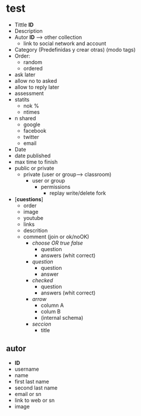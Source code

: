 # test

* Tittle **ID**
* Description
* Autor **ID** --> other collection
  * link to social network and account
* Category (Predefinidas y crear otras) (modo tags)
* Order:
  * random
  * ordered
* ask later
* allow no to asked
* allow to reply later
* assessment
* statits
  * nok %
  * ntimes
* n shared
  * google
  * facebook
  * twitter
  * email
* Date
* date published
* max time to finish
* public or private
  * private (user or group--> classroom)
      * user or group
        * permissions
          * replay write/delete fork
* [**cuestions**]
  * order
  * image
  * youtube
  * links
  * descrition
  * comment (join or ok/noOK)
    * *choose OR true false*
      * question  
      * answers (whit correct)
    * *question*
      * question
      * answer
    * *checked*
      * question  
      * answers (whit correct)
    * *arrow*
      * column A
      * colum B
      * (internal schema)
    * *seccion*
      * title


## autor
  * **ID**
  * username
  * name
  * first last name
  * second last name
  * email or sn
  * link to web or sn
  * image
